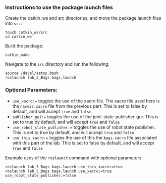 ### Instructions to use the package launch files

Create the catkin_ws and src directories, and move the package launch files into `src`:
```
touch catkin_ws/src
cd catkin_ws
```

Build the package:
```
catkin_make
```

Navigate to the `src` directory and run the following:
```
source /devel/setup.bash
roslaunch lab_3_Bags bags.launch
```

### Optional Parameters:

* `use_xacro:=` toggles the use of the xacro file. The xacro file used here is the `navvis.xacro` file from the previous part. This is set to false by default, and will accept `true` and `false`. 
* `publisher_gui:=` toggles the use of the joint-state-publisher-gui. This is set to true by default, and will accept `true` and `false`
* `use_robot_state_publisher:=` toggles the use of robot state publisher. This is set to true by default, and will accept `true` and `false`
* `use_this_xacro:=` toggles the use of this the `bags.xacro` file associated with this part of the lab. This is set to false by default, and will accept `true` and `false`

Example uses of the `roslaunch` command with optional parameters:
```
roslaunch lab_3_Bags bags.launch use_this_xacro:=true
roslaunch lab_3_Bags bags.launch use_xacro:=true use_robot_state_publisher:=false
```